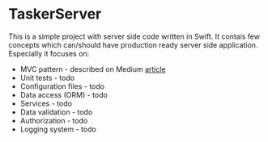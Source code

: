 # TaskerServer

This is a simple project with server side code written in Swift. It contais few concepts which can/should have production ready server side application. Especially it focuses on:
 - MVC pattern - described on Medium [article](https://medium.com/@mczachurski/server-side-swift-mvc-f52b833ef84b)
 - Unit tests - todo
 - Configuration files - todo
 - Data access (ORM) - todo
 - Services - todo
 - Data validation - todo
 - Authorization - todo
 - Logging system - todo
 
